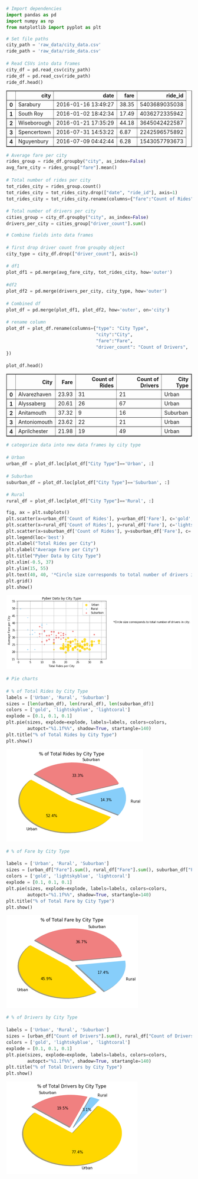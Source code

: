 

```python
# Import dependencies
import pandas as pd
import numpy as np
from matplotlib import pyplot as plt
```


```python
# Set file paths
city_path = 'raw_data/city_data.csv'
ride_path = 'raw_data/ride_data.csv'

# Read CSVs into data frames
city_df = pd.read_csv(city_path)
ride_df = pd.read_csv(ride_path)
ride_df.head()
```




<div>
<style scoped>
    .dataframe tbody tr th:only-of-type {
        vertical-align: middle;
    }

    .dataframe tbody tr th {
        vertical-align: top;
    }

    .dataframe thead th {
        text-align: right;
    }
</style>
<table border="1" class="dataframe">
  <thead>
    <tr style="text-align: right;">
      <th></th>
      <th>city</th>
      <th>date</th>
      <th>fare</th>
      <th>ride_id</th>
    </tr>
  </thead>
  <tbody>
    <tr>
      <th>0</th>
      <td>Sarabury</td>
      <td>2016-01-16 13:49:27</td>
      <td>38.35</td>
      <td>5403689035038</td>
    </tr>
    <tr>
      <th>1</th>
      <td>South Roy</td>
      <td>2016-01-02 18:42:34</td>
      <td>17.49</td>
      <td>4036272335942</td>
    </tr>
    <tr>
      <th>2</th>
      <td>Wiseborough</td>
      <td>2016-01-21 17:35:29</td>
      <td>44.18</td>
      <td>3645042422587</td>
    </tr>
    <tr>
      <th>3</th>
      <td>Spencertown</td>
      <td>2016-07-31 14:53:22</td>
      <td>6.87</td>
      <td>2242596575892</td>
    </tr>
    <tr>
      <th>4</th>
      <td>Nguyenbury</td>
      <td>2016-07-09 04:42:44</td>
      <td>6.28</td>
      <td>1543057793673</td>
    </tr>
  </tbody>
</table>
</div>




```python
# Average fare per city
rides_group = ride_df.groupby("city", as_index=False)
avg_fare_city = rides_group["fare"].mean()

# Total number of rides per city
tot_rides_city = rides_group.count()
tot_rides_city = tot_rides_city.drop(["date", "ride_id"], axis=1)
tot_rides_city = tot_rides_city.rename(columns={"fare":"Count of Rides"})

# Total number of drivers per city
cities_group = city_df.groupby("city", as_index=False)
drivers_per_city = cities_group["driver_count"].sum()
```


```python
# Combine fields into data frames

# first drop driver count from groupby object
city_type = city_df.drop(["driver_count"], axis=1)

# df1
plot_df1 = pd.merge(avg_fare_city, tot_rides_city, how='outer')

#df2
plot_df2 = pd.merge(drivers_per_city, city_type, how='outer')

# Combined df
plot_df = pd.merge(plot_df1, plot_df2, how='outer', on='city')

# rename column
plot_df = plot_df.rename(columns={"type": "City Type", 
                                  "city":"City",
                                  "fare":"Fare",
                                  "driver_count": "Count of Drivers",
})

plot_df.head()
```




<div>
<style scoped>
    .dataframe tbody tr th:only-of-type {
        vertical-align: middle;
    }

    .dataframe tbody tr th {
        vertical-align: top;
    }

    .dataframe thead th {
        text-align: right;
    }
</style>
<table border="1" class="dataframe">
  <thead>
    <tr style="text-align: right;">
      <th></th>
      <th>City</th>
      <th>Fare</th>
      <th>Count of Rides</th>
      <th>Count of Drivers</th>
      <th>City Type</th>
    </tr>
  </thead>
  <tbody>
    <tr>
      <th>0</th>
      <td>Alvarezhaven</td>
      <td>23.93</td>
      <td>31</td>
      <td>21</td>
      <td>Urban</td>
    </tr>
    <tr>
      <th>1</th>
      <td>Alyssaberg</td>
      <td>20.61</td>
      <td>26</td>
      <td>67</td>
      <td>Urban</td>
    </tr>
    <tr>
      <th>2</th>
      <td>Anitamouth</td>
      <td>37.32</td>
      <td>9</td>
      <td>16</td>
      <td>Suburban</td>
    </tr>
    <tr>
      <th>3</th>
      <td>Antoniomouth</td>
      <td>23.62</td>
      <td>22</td>
      <td>21</td>
      <td>Urban</td>
    </tr>
    <tr>
      <th>4</th>
      <td>Aprilchester</td>
      <td>21.98</td>
      <td>19</td>
      <td>49</td>
      <td>Urban</td>
    </tr>
  </tbody>
</table>
</div>




```python
# categorize data into new data frames by city type

# Urban
urban_df = plot_df.loc[plot_df["City Type"]=='Urban', :]

# Suburban
suburban_df = plot_df.loc[plot_df["City Type"]=='Suburban', :]

# Rural
rural_df = plot_df.loc[plot_df["City Type"]=='Rural', :]
```


```python
fig, ax = plt.subplots()
plt.scatter(x=urban_df['Count of Rides'], y=urban_df['Fare'], c='gold', alpha=0.75, s=urban_df['Count of Drivers'],label='Urban', linewidths=2)
plt.scatter(x=rural_df['Count of Rides'], y=rural_df['Fare'], c='lightskyblue', alpha=1, s=rural_df['Count of Drivers'], label='Rural')
plt.scatter(x=suburban_df['Count of Rides'], y=suburban_df['Fare'], c='lightcoral', alpha=1, s=suburban_df['Count of Drivers'], label='Suburban')
plt.legend(loc='best')
plt.xlabel("Total Rides per City")
plt.ylabel("Average Fare per City")
plt.title("Pyber Data by City Type")
plt.xlim(-0.5, 37)
plt.ylim(15, 55)
plt.text(40, 40, '*Circle size corresponds to total number of drivers in city.')
plt.grid()
plt.show()
```


![png](output_5_0.png)



```python
# Pie charts

# % of Total Rides by City Type
labels = ['Urban', 'Rural', 'Suburban']
sizes = [len(urban_df), len(rural_df), len(suburban_df)]
colors = ['gold', 'lightskyblue', 'lightcoral']
explode = [0.1, 0.1, 0.1]
plt.pie(sizes, explode=explode, labels=labels, colors=colors,
        autopct="%1.1f%%", shadow=True, startangle=140)
plt.title("% of Total Rides by City Type")
plt.show()
```


![png](output_6_0.png)



```python
# % of Fare by City Type

labels = ['Urban', 'Rural', 'Suburban']
sizes = [urban_df["Fare"].sum(), rural_df["Fare"].sum(), suburban_df["Fare"].sum()]
colors = ['gold', 'lightskyblue', 'lightcoral']
explode = [0.1, 0.1, 0.1]
plt.pie(sizes, explode=explode, labels=labels, colors=colors,
        autopct="%1.1f%%", shadow=True, startangle=140)
plt.title("% of Total Fare by City Type")
plt.show()
```


![png](output_7_0.png)



```python
# % of Drivers by City Type

labels = ['Urban', 'Rural', 'Suburban']
sizes = [urban_df["Count of Drivers"].sum(), rural_df["Count of Drivers"].sum(), suburban_df["Count of Drivers"].sum()]
colors = ['gold', 'lightskyblue', 'lightcoral']
explode = [0.1, 0.1, 0.1]
plt.pie(sizes, explode=explode, labels=labels, colors=colors,
        autopct="%1.1f%%", shadow=True, startangle=140)
plt.title("% of Total Drivers by City Type")
plt.show()
```


![png](output_8_0.png)

